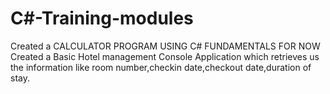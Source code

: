 # C#-Training-modules
Created a CALCULATOR PROGRAM USING C# FUNDAMENTALS FOR NOW 
Created a Basic Hotel management Console Application which retrieves us the information like room number,checkin date,checkout date,duration of stay. 
